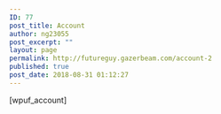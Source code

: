 ```yaml
---
ID: 77
post_title: Account
author: ng23055
post_excerpt: ""
layout: page
permalink: http://futureguy.gazerbeam.com/account-2
published: true
post_date: 2018-08-31 01:12:27
---
```

[wpuf_account]